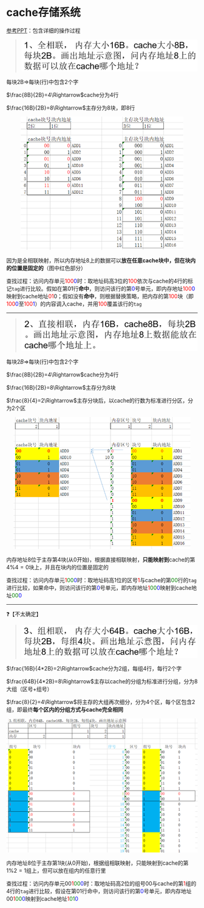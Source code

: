 # cache存储系统

[参考PPT](https://wenku.baidu.com/view/1d5b1031aef8941ea66e0523.html)：包含详细的操作过程



> <left>
>     <img src=".assets/image-20200527161911112.png" alt="image-20200527161911112" style="zoom:50%;" />
> </left>

每块2B$\Rightarrow$每块(行)中包含2个字

$\frac{8B}{2B}=4\Rightarrow$cache分为4行

$\frac{16B}{2B}=8\Rightarrow$主存分为8块，即8行

<center>
    <img src=".assets/image-20200527162826885.png" alt="image-20200527162826885" style="zoom:67%;" />
</center>

因为是全相联映射，所以内存地址8上的数据可以**放在任意cache块中，但在块内的位置是固定的**（图中红色部分）

查找过程：访问内存单元<font color=red>100</font><font color=blue>0</font>时：取地址码高3位的<font color=red>100</font>依次与cache的4行的标记`tag`进行比较。假如在第<font color=black>01</font>行**命中**，则访问该行的第<font color=blue>0</font>号单元，即内存地址<font color=red>100</font><font color=blue>0</font>映射到cache地址<font color=red>01</font>0；假如没有**命中**，则根据替换策略，把内存的第<font color=red>100</font>块（即<font color=red>100</font><font color=blue>0</font>至<font color=red>100</font><font color=blue>1</font>）的内容调入cache，并用<font color=red>100</font>覆盖该行的`tag`

-----

> <left>
>     <img src=".assets/image-20200527164249648.png" alt="image-20200527164249648" style="zoom:50%;" />
> </left>

每块$2B\Rightarrow$每块(行)中包含2个字

$\frac{8B}{2B}=4\Rightarrow$cache分为4行

$\frac{16B}{2B}=8\Rightarrow$主存分为8块

$\frac{8}{4}=2\Rightarrow$主存分块后，以cache的行数为标准进行分区，分为2个区

<center>
    <img src=".assets/image-20200527165112856.png" alt="image-20200527165112856" style="zoom:67%;" />
</center>

内存地址8位于主存第4块(从0开始)，根据直接相联映射，**只能映射到**cache的第$4\%4=0$块上，并且在块内的位置是固定的

查找过程：访问内存单元<font color=red>1</font><font color=green>00</font><font color=blue>0</font>时：取地址码高1位的区号<font color=red>1</font>与cache的第<font color=green>00</font>行的`tag`进行比较，如果命中，则访问该行的第<font color=blue>0</font>号单元，即内存地址<font color=red>1</font><font color=green>00</font><font color=blue>0</font>映射到cache地址<font color=green>00</font><font color=blue>0</font>

-----

:question:【不太确定】

> <left>
>     <img src=".assets/image-20200527170524472.png" alt="image-20200527170524472" style="zoom:50%;" />
> </left>

$\frac{16B}{4*2B}=2\Rightarrow$cache分为2组，每组4行，每行2个字

$\frac{64B}{4*2B}=8\Rightarrow$主存以cache的分组为标准进行分组，分为8大组（区号+组号）

$\frac{8}{2}=4\Rightarrow$将主存的大组再次细分，分为4个区，每个区包含2组，即最终**每个区内的分组方式与cache完全相同**

<center>
    <img src=".assets/image-20200529192003890.png" alt="image-20200529192003890" style="zoom:67%;" />
</center>

内存地址8位于主存第1块(从0开始)，根据组相联映射，只能映射到cache的第$1\%2=1$组上，但可以放在组内的任意行里

查找过程：访问内存单元00<font color=red>1</font><font color=green>00</font><font color=blue>0</font>时：取地址码高2位的组号00与cache的第<font color=red>1</font>组的4行的`tag`进行比较，假设在第01行命中，则访问该行的第<font color=blue>0</font>号单元，即内存地址00<font color=red>1</font><font color=green>00</font><font color=blue>0</font>映射到cache地址<font color=red>1</font><font color=green>01</font><font color=blue>0</font>

